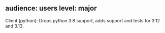 audience: users
level: major
---
Client (python): Drops python 3.8 support, adds support and tests for 3.12 and 3.13.
